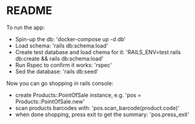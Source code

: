 # README

To run the app:

- Spin-up the db: 'docker-compose up -d db'
- Load schema: 'rails db:schema:load'
- Create test database and load chema for it: 'RAILS_ENV=test rails db:create && rails db:schema:load'
- Run Rspec to confirm it works: 'rspec'
- Sed the database: 'rails db:seed'

Now you can go shopping in rails console:
- create Products::PointOfSale instance, e.g. 'pos = Products::PointOfSale.new'
- scan products barcodes with: 'pos.scan_barcode(product.code)'
- when done shopping, press exit to get the summary: 'pos.press_exit'